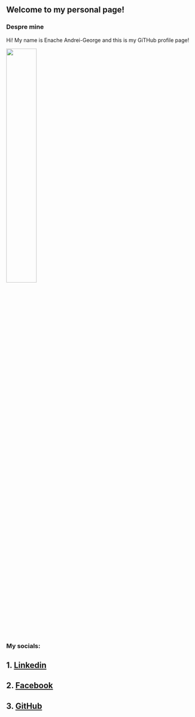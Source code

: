 ## Welcome to my personal page!

### Despre mine
Hi! My name is Enache Andrei-George and this is my GiTHub profile page! 

<img src="https://scontent.fcnd1-1.fna.fbcdn.net/v/t1.6435-9/153119002_3617637128285403_5377412047939036738_n.jpg?_nc_cat=102&ccb=1-5&_nc_sid=09cbfe&_nc_eui2=AeHjABkjZVmK47vUGQ8YY31obn4dhcqrBb1ufh2FyqsFvTVGgqIHs51aV3hgO42n9VGJ2adZYYAY4Z7KPx1s-Z8A&_nc_ohc=ZDobAuOqhwQAX-Gjf6g&_nc_ht=scontent.fcnd1-1.fna&oh=8824050c734f6be52dbb59d3149fb083&oe=61918B4B" style="width:40%; height:40%">

### My socials:


## 1. [Linkedin](https://www.linkedin.com/feed/)
## 2. [Facebook](https://www.facebook.com/enache.andrei.10/)
## 3. [GitHub](https://github.com/enacheandrei7)

